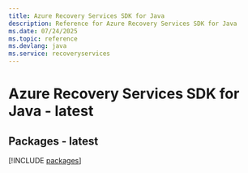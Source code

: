 ```yaml
---
title: Azure Recovery Services SDK for Java
description: Reference for Azure Recovery Services SDK for Java
ms.date: 07/24/2025
ms.topic: reference
ms.devlang: java
ms.service: recoveryservices
---
```

# Azure Recovery Services SDK for Java - latest
## Packages - latest
[!INCLUDE [packages](recovery-services-index.md)]